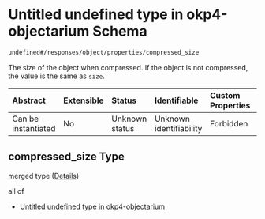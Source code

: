 # Untitled undefined type in okp4-objectarium Schema

```txt
undefined#/responses/object/properties/compressed_size
```

The size of the object when compressed. If the object is not compressed, the value is the same as `size`.

| Abstract            | Extensible | Status         | Identifiable            | Custom Properties | Additional Properties | Access Restrictions | Defined In                                                                     |
| :------------------ | :--------- | :------------- | :---------------------- | :---------------- | :-------------------- | :------------------ | :----------------------------------------------------------------------------- |
| Can be instantiated | No         | Unknown status | Unknown identifiability | Forbidden         | Allowed               | none                | [okp4-objectarium.json\*](schema/okp4-objectarium.json "open original schema") |

## compressed\_size Type

merged type ([Details](okp4-objectarium-responses-objectresponse-properties-compressed_size.md))

all of

* [Untitled undefined type in okp4-objectarium](okp4-objectarium-responses-objectresponse-properties-compressed_size-allof-0.md "check type definition")
